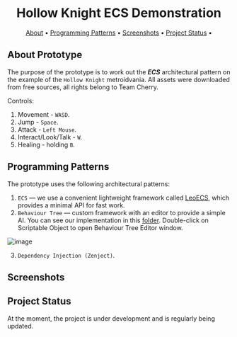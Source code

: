 <div align="center">

<h1>Hollow Knight ECS Demonstration</h1>

[About](#about-prototype)                     •
[Programming Patterns](#programming-patterns)    •
[Screenshots](#screenshots)                      •
[Project Status](#project-status)                •

</div>

## About Prototype

The purpose of the prototype is to work out the ***ECS*** architectural pattern on the example of the ```Hollow Knight``` metroidvania. All assets were downloaded from free sources, all rights belong to Team Cherry.

Controls:
1) Movement - ```WASD```.
2) Jump - ```Space```.
3) Attack - ```Left Mouse```.
4) Interact/Look/Talk - ```W```.
5) Healing - holding ```B```.

## Programming Patterns

The prototype uses the following architectural patterns:
1. ```ECS``` — we use a convenient lightweight framework called [LeoECS](https://github.com/Leopotam/ecs?ysclid=lbqlvnm2pp728702370), which provides a minimal API for fast work.
2. ```Behaviour Tree``` — custom framework with an editor to provide a simple AI. You can see our implementation in this [folder](https://github.com/DenisKozarezov/Demo-Hollow-Knight-ECS/tree/main/Packages/com.korolev.uilityai-package). Double-click on Scriptable Object to open Behaviour Tree Editor window.

![image](https://user-images.githubusercontent.com/52127090/208237153-37a8cb0f-e111-4011-92cc-57faccd9cfdf.png)

3. ```Dependency Injection (Zenject)```.

## Screenshots

## Project Status

At the moment, the project is under development and is regularly being updated.
